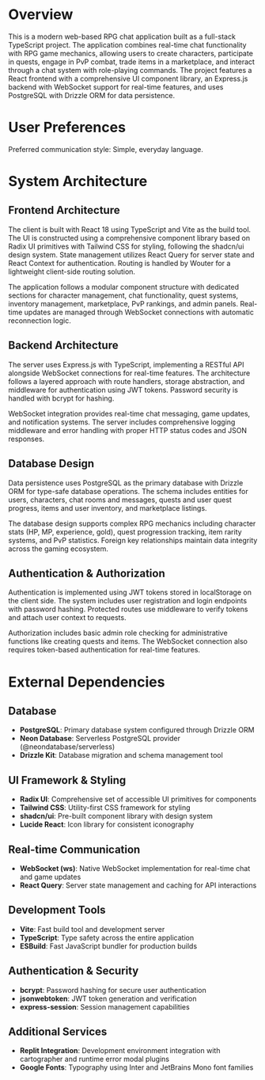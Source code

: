 # Overview

This is a modern web-based RPG chat application built as a full-stack TypeScript project. The application combines real-time chat functionality with RPG game mechanics, allowing users to create characters, participate in quests, engage in PvP combat, trade items in a marketplace, and interact through a chat system with role-playing commands. The project features a React frontend with a comprehensive UI component library, an Express.js backend with WebSocket support for real-time features, and uses PostgreSQL with Drizzle ORM for data persistence.

# User Preferences

Preferred communication style: Simple, everyday language.

# System Architecture

## Frontend Architecture
The client is built with React 18 using TypeScript and Vite as the build tool. The UI is constructed using a comprehensive component library based on Radix UI primitives with Tailwind CSS for styling, following the shadcn/ui design system. State management utilizes React Query for server state and React Context for authentication. Routing is handled by Wouter for a lightweight client-side routing solution.

The application follows a modular component structure with dedicated sections for character management, chat functionality, quest systems, inventory management, marketplace, PvP rankings, and admin panels. Real-time updates are managed through WebSocket connections with automatic reconnection logic.

## Backend Architecture
The server uses Express.js with TypeScript, implementing a RESTful API alongside WebSocket connections for real-time features. The architecture follows a layered approach with route handlers, storage abstraction, and middleware for authentication using JWT tokens. Password security is handled with bcrypt for hashing.

WebSocket integration provides real-time chat messaging, game updates, and notification systems. The server includes comprehensive logging middleware and error handling with proper HTTP status codes and JSON responses.

## Database Design
Data persistence uses PostgreSQL as the primary database with Drizzle ORM for type-safe database operations. The schema includes entities for users, characters, chat rooms and messages, quests and user quest progress, items and user inventory, and marketplace listings.

The database design supports complex RPG mechanics including character stats (HP, MP, experience, gold), quest progression tracking, item rarity systems, and PvP statistics. Foreign key relationships maintain data integrity across the gaming ecosystem.

## Authentication & Authorization
Authentication is implemented using JWT tokens stored in localStorage on the client side. The system includes user registration and login endpoints with password hashing. Protected routes use middleware to verify tokens and attach user context to requests.

Authorization includes basic admin role checking for administrative functions like creating quests and items. The WebSocket connection also requires token-based authentication for real-time features.

# External Dependencies

## Database
- **PostgreSQL**: Primary database system configured through Drizzle ORM
- **Neon Database**: Serverless PostgreSQL provider (@neondatabase/serverless)
- **Drizzle Kit**: Database migration and schema management tool

## UI Framework & Styling
- **Radix UI**: Comprehensive set of accessible UI primitives for components
- **Tailwind CSS**: Utility-first CSS framework for styling
- **shadcn/ui**: Pre-built component library with design system
- **Lucide React**: Icon library for consistent iconography

## Real-time Communication
- **WebSocket (ws)**: Native WebSocket implementation for real-time chat and game updates
- **React Query**: Server state management and caching for API interactions

## Development Tools
- **Vite**: Fast build tool and development server
- **TypeScript**: Type safety across the entire application
- **ESBuild**: Fast JavaScript bundler for production builds

## Authentication & Security
- **bcrypt**: Password hashing for secure user authentication
- **jsonwebtoken**: JWT token generation and verification
- **express-session**: Session management capabilities

## Additional Services
- **Replit Integration**: Development environment integration with cartographer and runtime error modal plugins
- **Google Fonts**: Typography using Inter and JetBrains Mono font families